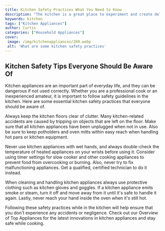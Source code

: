 ```yaml
---
title: Kitchen Safety Practices What You Need to Know
description: "The kitchen is a great place to experiment and create delicious meals but its essential to keep safety a priority learn the necessary kitchen practices that keep you and your family safe"
keywords: kitchen
tags: ["Kitchen Appliances"]
author: Curtis
categories: ["Household Appliances"]
cover: 
 image: /img/kitchenappliances/289.webp
 alt: 'What are some kitchen safety practices'
---
```

## Kitchen Safety Tips Everyone Should Be Aware Of
Kitchen appliances are an important part of everyday life, and they can be dangerous if not used correctly. Whether you are a professional cook or an inexperienced amateur, it is important to follow safety guidelines in the kitchen. Here are some essential kitchen safety practices that everyone should be aware of.

Always keep the kitchen floors clear of clutter. Many kitchen-related accidents are caused by tripping on objects that are left on the floor. Make sure that all kitchen appliances have been unplugged when not in use. Also be sure to keep potholders and oven mitts within easy reach when handling hot pans or kitchen equipment.

Never use kitchen appliances with wet hands, and always double-check the temperature of heated appliances on your wrists before using it. Consider using timer settings for slow cooker and other cooking appliances to prevent food from overcooking or burning. Also, never try to fix malfunctioning appliances. Get a qualified, certified technician to do it instead.

When cleaning and handling kitchen appliances always use protective clothing such as kitchen gloves and goggles. If a kitchen appliance emits smoke or steam, turn it off and move away from it until it's safe to handle it again. Lastly, never reach your hand inside the oven when it's still hot.

Following these safety practices while in the kitchen will help ensure that you don't experience any accidents or negligence. Check out our Overview of Top Appliances for the latest innovations in kitchen appliances and stay safe while cooking.
